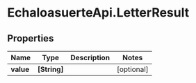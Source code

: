 # EchaloasuerteApi.LetterResult

## Properties
Name | Type | Description | Notes
------------ | ------------- | ------------- | -------------
**value** | **[String]** |  | [optional] 


